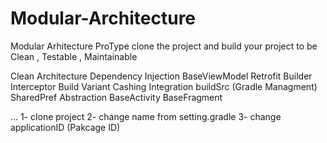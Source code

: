 # Modular-Architecture


Modular Arhitecture ProType
clone the project and build your project to be Clean , Testable , Maintainable 


Clean Architecture
Dependency Injection
BaseViewModel
Retrofit Builder
Interceptor
Build Variant
Cashing Integration
buildSrc  (Gradle Managment)
SharedPref Abstraction
BaseActivity 
BaseFragment


...
1- clone project
2- change name from setting.gradle
3- change applicationID (Pakcage ID)


